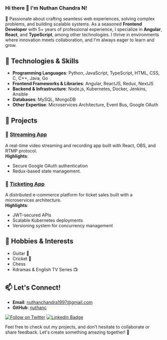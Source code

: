 ### Hi there 👋 I'm Nuthan Chandra N!

🚀 Passionate about crafting seamless web experiences, solving complex problems, and building scalable systems. As a seasoned **Frontend Developer** with 5+ years of professional experience, I specialize in **Angular**, **React**, and **TypeScript**, among other technologies. I thrive in environments where innovation meets collaboration, and I'm always eager to learn and grow.


## 🔧 Technologies & Skills

- **Programming Languages**: Python, JavaScript, TypeScript, HTML, CSS, C, C++, Java, Go  
- **Frontend Frameworks & Libraries**: Angular, ReactJS, Redux, NextJS  
- **Backend & Infrastructure**: Node.js, Kubernetes, Docker, Jenkins, Ansible  
- **Databases**: MySQL, MongoDB  
- **Other Expertise**: Microservices Architecture, Event Bus, Google OAuth  


## 🌟 Projects

### 🎥 [Streaming App](https://github.com/nuthanc/react/tree/master/streams)
A real-time video streaming and recording app built with React, OBS, and RTMP protocol.  
**Highlights**: 
- Secure Google OAuth authentication
- Redux-based state management.

### 🎫 [Ticketing App](https://github.com/nuthanc/microservice/tree/master/ticketing)
A distributed e-commerce platform for ticket sales built with a microservices architecture.  
**Highlights**:  
- JWT-secured APIs  
- Scalable Kubernetes deployments  
- Versioning system for concurrency management


## 🎸 Hobbies & Interests
- Guitar 🎵  
- Cricket 🏏  
- Chess  
- Kdramas & English TV Series 📺  


## 📫 Let's Connect!

- **Email**: [nuthanchandra1997@gmail.com](mailto:nuthanchandra1997@gmail.com)  
- **GitHub**: [nuthanc](https://github.com/nuthanc)

[![Follow on Twitter](https://img.shields.io/twitter/follow/nuthanchandra19.svg?logo=twitter)](https://twitter.com/nuthanchandra19)
[![Linkedin Badge](https://img.shields.io/badge/-Nuthan%20Chandra-blue?style=flat-square&logo=Linkedin&logoColor=white&link=https://www.linkedin.com/in/nuthanchandra-n/)](https://www.linkedin.com/in/nuthanchandra-n/)

Feel free to check out my projects, and don’t hesitate to collaborate or share feedback. Let's create something amazing together! 🌟

